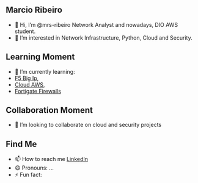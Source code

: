 ## Marcio Ribeiro
- 👋 Hi, I’m @mrs-ribeiro Network Analyst and nowadays, DIO AWS student.
- 👀 I’m interested in Network Infrastructure, Python, Cloud and Security.
  
## Learning Moment
- 🌱 I’m currently learning:
- [F5 Big Ip](https://www.f5.com/products/big-ip-services/local-traffic-manager),
- [Cloud AWS](https://aws.amazon.com/pt/training/awsacademy/?nc2=h_ql_le_tc_ac),
- [Fortigate Firewalls](https://www.fortinet.com/br/training/security-awareness-training)

## Collaboration Moment
- 💞️ I’m looking to collaborate on cloud and security projects

## Find Me
- 📫 How to reach me [LinkedIn](https://www.linkedin.com/in/marcioribeirodasilva/)
- 😄 Pronouns: ...
- ⚡ Fun fact: 

<!---
mrs-ribeiro/mrs-ribeiro is a ✨ special ✨ repository because its `README.md` (this file) appears on your GitHub profile.
You can click the Preview link to take a look at your changes.
--->
